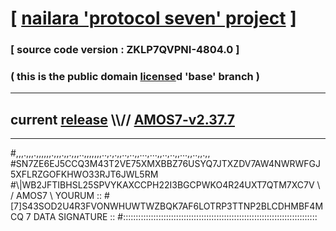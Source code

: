 
# [ [nailara 'protocol seven' project](http://nailara.network/) ]

### [ source code version : ZKLP7QVPNI-4804.0 ]

### ( this is the public domain [license](../license)d 'base' branch )
---
## current [release](https://github.com/nailara-technologies/protocol-7/releases) \\\\// [AMOS7-v2.37.7](https://github.com/nailara-technologies/protocol-7/releases/tag/AMOS7-v2.37.7)
---

#,,,.,,,.,,,,,,.,,,.,,.,,,..,,,,,,,..,.,.,,..,..,,...,...,,..,..,,...,,..,,.,,
#SN7ZE6EJ5CCQ3M43T2VE75XMXBBZ76USYQ7JTXZDV7AW4NWRWFGJ5XFLRZGOFKHWO33RJT6JWL5RM
#\\\|WB2JFTIBHSL25SPVYKAXCCPH22I3BGCPWKO4R24UXT7QTM7XC7V \ / AMOS7 \ YOURUM ::
#\[7]S43SOD2U4R3FVONWHUWTWZBQK7AF6LOTRP3TTNP2BLCDHMBF4MCQ 7  DATA SIGNATURE ::
#:::::::::::::::::::::::::::::::::::::::::::::::::::::::::::::::::::::::::::::
